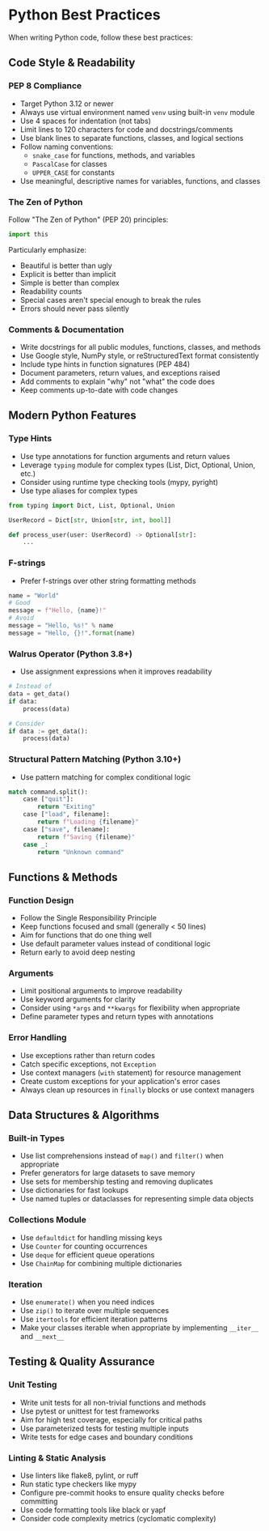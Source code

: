 # Python Best Practices

When writing Python code, follow these best practices:

## Code Style & Readability

### PEP 8 Compliance
- Target Python 3.12 or newer
- Always use virtual environment named `venv` using built-in `venv` module
- Use 4 spaces for indentation (not tabs)
- Limit lines to 120 characters for code and docstrings/comments
- Use blank lines to separate functions, classes, and logical sections
- Follow naming conventions:
  - `snake_case` for functions, methods, and variables
  - `PascalCase` for classes
  - `UPPER_CASE` for constants
- Use meaningful, descriptive names for variables, functions, and classes

### The Zen of Python
Follow "The Zen of Python" (PEP 20) principles:
```python
import this
```
Particularly emphasize:
- Beautiful is better than ugly
- Explicit is better than implicit
- Simple is better than complex
- Readability counts
- Special cases aren't special enough to break the rules
- Errors should never pass silently

### Comments & Documentation
- Write docstrings for all public modules, functions, classes, and methods
- Use Google style, NumPy style, or reStructuredText format consistently
- Include type hints in function signatures (PEP 484)
- Document parameters, return values, and exceptions raised
- Add comments to explain "why" not "what" the code does
- Keep comments up-to-date with code changes

## Modern Python Features

### Type Hints
- Use type annotations for function arguments and return values
- Leverage `typing` module for complex types (List, Dict, Optional, Union, etc.)
- Consider using runtime type checking tools (mypy, pyright)
- Use type aliases for complex types
```python
from typing import Dict, List, Optional, Union

UserRecord = Dict[str, Union[str, int, bool]]

def process_user(user: UserRecord) -> Optional[str]:
    ...
```

### F-strings
- Prefer f-strings over other string formatting methods
```python
name = "World"
# Good
message = f"Hello, {name}!"
# Avoid
message = "Hello, %s!" % name
message = "Hello, {}!".format(name)
```

### Walrus Operator (Python 3.8+)
- Use assignment expressions when it improves readability
```python
# Instead of
data = get_data()
if data:
    process(data)

# Consider
if data := get_data():
    process(data)
```

### Structural Pattern Matching (Python 3.10+)
- Use pattern matching for complex conditional logic
```python
match command.split():
    case ["quit"]:
        return "Exiting"
    case ["load", filename]:
        return f"Loading {filename}"
    case ["save", filename]:
        return f"Saving {filename}"
    case _:
        return "Unknown command"
```

## Functions & Methods

### Function Design
- Follow the Single Responsibility Principle
- Keep functions focused and small (generally < 50 lines)
- Aim for functions that do one thing well
- Use default parameter values instead of conditional logic
- Return early to avoid deep nesting

### Arguments
- Limit positional arguments to improve readability
- Use keyword arguments for clarity
- Consider using `*args` and `**kwargs` for flexibility when appropriate
- Define parameter types and return types with annotations

### Error Handling
- Use exceptions rather than return codes
- Catch specific exceptions, not `Exception`
- Use context managers (`with` statement) for resource management
- Create custom exceptions for your application's error cases
- Always clean up resources in `finally` blocks or use context managers

## Data Structures & Algorithms

### Built-in Types
- Use list comprehensions instead of `map()` and `filter()` when appropriate
- Prefer generators for large datasets to save memory
- Use sets for membership testing and removing duplicates
- Use dictionaries for fast lookups
- Use named tuples or dataclasses for representing simple data objects

### Collections Module
- Use `defaultdict` for handling missing keys
- Use `Counter` for counting occurrences
- Use `deque` for efficient queue operations
- Use `ChainMap` for combining multiple dictionaries

### Iteration
- Use `enumerate()` when you need indices
- Use `zip()` to iterate over multiple sequences
- Use `itertools` for efficient iteration patterns
- Make your classes iterable when appropriate by implementing `__iter__` and `__next__`

## Testing & Quality Assurance

### Unit Testing
- Write unit tests for all non-trivial functions and methods
- Use pytest or unittest for test frameworks
- Aim for high test coverage, especially for critical paths
- Use parameterized tests for testing multiple inputs
- Write tests for edge cases and boundary conditions

### Linting & Static Analysis
- Use linters like flake8, pylint, or ruff
- Run static type checkers like mypy
- Configure pre-commit hooks to ensure quality checks before committing
- Use code formatting tools like black or yapf
- Consider code complexity metrics (cyclomatic complexity)